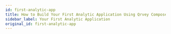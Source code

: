 ```yaml
---
id: first-analytic-app
title: How to Build Your First Analytic Application Using Qrvey Composer
sidebar_label: Your First Analytic Application
original_id: first-analytic-app
---
```

<div style={{textAlign: "justify"}}>

<script type="text/javascript">window.addEventListener("load",() =&gt; {"{"}
     document.querySelector('.post article').insertAdjacentHTML('afterbegin', `&lt;iframe src="https://docs.google.com/presentation/d/e/2PACX-1vRGWXBBU9boS0HV12Q5pc4IT2_YSk55D_2oOHYKx1rezxoSacyKbr6LensS-BQpb5_FX4GssGF2-HUs/embed?start=false&loop=false&delayms=3000" frameborder="0" width="960" height="400" allowfullscreen="true" mozallowfullscreen="true" webkitallowfullscreen="true"&gt;&lt;/iframe&gt;`);
{"}"});</script>    
</div>